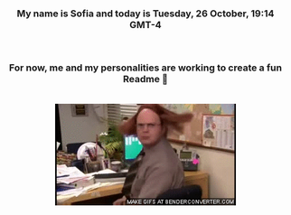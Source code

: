


<div align="center">
<h3 >My name is Sofia and today is Tuesday, 26 October, 19:14 GMT-4</h3><br>
<h3 >For now, me and my personalities are working to create a fun Readme 👋
</h3><br>
<img src='img/dwight.gif' alt='working...'/>
</div>
